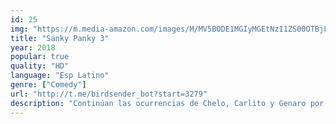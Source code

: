 ```yaml
---
id: 25
img: "https://m.media-amazon.com/images/M/MV5BODE1MGIyMGEtNzI1ZS00OTBjLTkwYzktMTJkODA0ZWI1NTc0XkEyXkFqcGdeQXVyNDcyMzkyMTQ@._V1_SX300.jpg"
title: "Sanky Panky 3"
year: 2018
popular: true
quality: "HD"
language: "Esp Latino"
genre: ["Comedy"]
url: "http://t.me/birdsender_bot?start=3279"
description: "Continúan las ocurrencias de Chelo, Carlito y Genaro por tratar de tener una mejor vida. Finalmente alcanzan su objetivo de dejar la República Dominicana en busca de una visa, pero en Puerto Rico se siguen metiendo en problemas."
---
```

